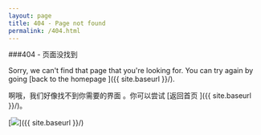 ```yaml
---
layout: page
title: 404 - Page not found
permalink: /404.html
---
```

###404 - 页面没找到


Sorry, we can't find that page that you're looking for. You can try again by going [back to the homepage ]({{ site.baseurl }}/).

啊哦，我们好像找不到你需要的界面 。你可以尝试 [返回首页 ]({{ site.baseurl }}/)。

[<img src="{{ site.baseurl }}/images/404.gif"/>]({{ site.baseurl }}/)
